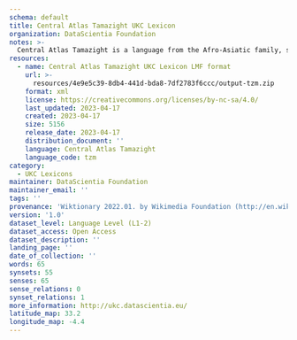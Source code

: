 ```yaml
---
schema: default
title: Central Atlas Tamazight UKC Lexicon
organization: DataScientia Foundation
notes: >-
  Central Atlas Tamazight is a language from the Afro-Asiatic family, spoken in Africa. The UKC Lexicon of Central Atlas Tamazight is represented as a lexico-semantic network. It consists of words, word senses, synsets, as well as sense-level and synset-level relationships.
resources:
  - name: Central Atlas Tamazight UKC Lexicon LMF format
    url: >-
      resources/4e9e5c39-8db4-441d-bda8-7df2783f6ccc/output-tzm.zip
    format: xml
    license: https://creativecommons.org/licenses/by-nc-sa/4.0/
    last_updated: 2023-04-17
    created: 2023-04-17
    size: 5156
    release_date: 2023-04-17
    distribution_document: ''
    language: Central Atlas Tamazight
    language_code: tzm
category:
  - UKC Lexicons
maintainer: DataScientia Foundation
maintainer_email: ''
tags: ''
provenance: 'Wiktionary 2022.01. by Wikimedia Foundation (http://en.wiktionary.org); CogNet 2.1 by Khuyagbaatar Batsuren, National University of Mongolia (http://cognet.ukc.disi.unitn.it); Princeton WordNet 2.1 by Princeton University (https://wordnet.princeton.edu)'
version: '1.0'
dataset_level: Language Level (L1-2)
dataset_access: Open Access
dataset_description: ''
landing_page: ''
date_of_collection: ''
words: 65
synsets: 55
senses: 65
sense_relations: 0
synset_relations: 1
more_information: http://ukc.datascientia.eu/
latitude_map: 33.2
longitude_map: -4.4
---
```

